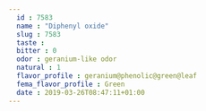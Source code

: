 ```yaml
---
  id : 7583
  name : "Diphenyl oxide"
  slug : 7583
  taste : 
  bitter : 0
  odor : geranium-like odor
  natural : 1
  flavor_profile : geranium@phenolic@green@leaf
  fema_flavor_profile : Green
  date : 2019-03-26T08:47:11+01:00
---
```



